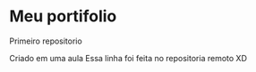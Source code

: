 # Meu portifolio
Primeiro repositorio 

Criado em uma aula
Essa linha foi feita no repositoria remoto XD
